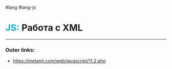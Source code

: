 #lang #lang-js
# <font color="#00b0f0">JS:</font> Работа с XML
---
### Outer links:
- https://metanit.com/web/javascript/11.2.php